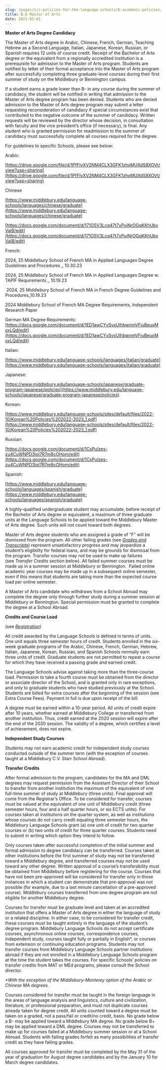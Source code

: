 ```yaml
---
slug: /pages/iii-policies-for-the-language-schools/b-academic-policies/b-6-master-of-arts
title: B.6 Master of Arts
date: 2021-05-01
---
```

**Master of Arts Degree Candidacy**

The Master of Arts degree in Arabic, Chinese, French, German, Teaching Hebrew as a Second Language, Italian, Japanese, Korean, Russian, or Spanish requires 12 units of course credit. Receipt of the Bachelor of Arts degree or the equivalent from a regionally accredited institution is a prerequisite for admission to the Master of Arts program. Students are notified by letter of their formal acceptance into the Master of Arts program after successfully completing three graduate-level courses during their first summer of study on the Middlebury or Bennington campus.

If a student earns a grade lower than B- in any course during the summer of candidacy, the student will be notified in writing that admission to the Master of Arts degree program has been denied. Students who are denied admission to the Master of Arts degree program may submit a letter requesting reconsideration of candidacy if special circumstances exist that contributed to the negative outcome of the summer of candidacy. Written requests will be reviewed by the director whose decision, in consultation with faculty and the vice president’s office (if necessary), is final. Any student who is granted permission for readmission to the summer of candidacy must successfully complete all courses required for the degree.

For guidelines to specific Schools, please see below: 

Arabic: 

[https://drive.google.com/file/d/1PfFIvXV2NM4CLX3GFK1zhxMUXdS8XOVt/view?usp=sharing](https://drive.google.com/file/d/1PfFIvXV2NM4CLX3GFK1zhxMUXdS8XOVt/view?usp=sharing)

Chinese

[https://www.middlebury.edu/language-schools/languages/chinese/graduate](https://www.middlebury.edu/language-schools/languages/chinese/graduate)

[https://docs.google.com/document/d/171O5V3Lcq47t7xPujNrOGqKKhUbvVaiB/edit](https://docs.google.com/document/d/171O5V3Lcq47t7xPujNrOGqKKhUbvVaiB/edit)

French:

2024, 25 Middlebury School of French MA in Applied Languages Degree Guidelines and Procedures \_ 10.30.23

2024, 25 Middlebury School of French MA in Applied Languages Degree w. TAPIF Requirements \_ 10.19.23

 2024, 25 Middlebury School of French MA in French Degree Guidelines and Procedures\_10.19.23

2024 Middlebury School of French MA Degree Requirements, Independent Research Paper

German MA Degree Requirements:  [https://docs.google.com/document/d/1ED1awCYvSvsUIhbwnmVFiuBeuxMoxLQd/edit](https://docs.google.com/document/d/1ED1awCYvSvsUIhbwnmVFiuBeuxMoxLQd/edit)

Italian:

[https://www.middlebury.edu/language-schools/languages/italian/graduate](https://www.middlebury.edu/language-schools/languages/italian/graduate)

Japanese:

[https://www.middlebury.edu/language-schools/japanese/graduate-program-japanese/policies](https://www.middlebury.edu/language-schools/japanese/graduate-program-japanese/policies)

Korean:

[https://www.middlebury.edu/language-schools/sites/default/files/2022-10/Korean%20Policies%202022-2023_1.pdf](https://www.middlebury.edu/language-schools/sites/default/files/2022-10/Korean%20Policies%202022-2023_1.pdf)

Russian:

[https://docs.google.com/document/d/1CsPuIzes-zu4CuWNPD3loI7R7m8cOHom/edit](https://docs.google.com/document/d/1CsPuIzes-zu4CuWNPD3loI7R7m8cOHom/edit)

Spanish:

[https://www.middlebury.edu/language-schools/languages/spanish/graduate](https://www.middlebury.edu/language-schools/languages/spanish/graduate)

A highly-qualified undergraduate student may accumulate, before receipt of the Bachelor of Arts degree or equivalent, a maximum of three graduate units at the Language Schools to be applied toward the Middlebury Master of Arts degree. Such units will not count toward both degrees.

Master of Arts degree students who are assigned a grade of “F” will be dismissed from the program. All other failing grades (see [_Grades and Transcripts_](/pages/iii-policies-for-the-language-schools/b-academic-policies/b-8-student-records)) represent unsatisfactory progress and may jeopardize a student’s eligibility for federal loans, and may be grounds for dismissal from the program. Transfer courses may not be used to make up failures (see _Transfer Credits_ section below). All failed summer courses must be made up in a summer session at Middlebury or Bennington.  Failed online academic year courses may be made up in a subsequent online semester, even if this means that students are taking more than the expected course load per online semester.

A Master of Arts candidate who withdraws from a School Abroad may complete the degree only through further study during a summer session at Middlebury or Bennington. Special permission must be granted to complete the degree at a School Abroad.

**Credits and Course Load**

(see [_Registration_](/pages/iii-policies-for-the-language-schools/b-academic-policies/b-4-registration))

All credit awarded by the Language Schools is defined in terms of units. One unit equals three semester hours of credit. Students enrolled in the six-week graduate programs of the Arabic, Chinese, French, German, Hebrew, Italian, Japanese, Korean, Russian, and Spanish Schools normally earn three units of credit. Graduate students are not permitted to repeat a course for which they have received a passing grade and earned credit.

The Language Schools advise against taking more than the three-course load. Permission to take a fourth course must be obtained from the director or associate director of the School, and is granted only in rare exceptions, and only to graduate students who have studied previously at the School. Students are billed for extra courses after the beginning of the session (see Extra Course Fees). Payment in full is due upon receipt of the bill.

A degree must be earned within a 10-year period. All units of credit expire after 10 years, whether earned at Middlebury College or transferred from another institution. Thus, credit earned at the 2020 session will expire after the end of the 2030 session. The validity of a degree, which certifies a level of achievement, does not expire.

**Independent Study Courses**

Students may not earn academic credit for independent study courses conducted outside of the summer term (with the exception of courses taught at a Middlebury C.V. Starr School Abroad).

**Transfer Credits**

After formal admission to the program, candidates for the MA and DML degrees may request permission from the Assistant Director of their School to transfer from another institution the maximum of the equivalent of one full-time summer of study at Middlebury (three units). Final approval will come from the Registrar’s Office. To be considered for transfer, courses must be valued at the equivalent of one unit of Middlebury credit (three semester hours, four and a half quarter hours, or six ECTS units). For courses taken at institutions on the quarter system, as well as institutions whose courses do not carry credit equaling three semester hours, the Middlebury Language Schools grant (a) one unit of credit for two quarter courses or (b) two units of credit for three quarter courses. Students need to submit in writing which option they intend to follow.

Only courses taken after successful completion of the initial summer and formal admission to degree candidacy can be transferred. Courses taken at other institutions before the first summer of study may not be transferred toward a Middlebury degree, and transferred courses may not be used toward any other degree. Written approval of a course’s transferability must be obtained from Middlebury before registering for the course. Courses that have not been pre-approved will be considered for transfer only in those instances in which a student can demonstrate that pre-approval was not possible (for example, due to a last minute cancellation of a pre-approved course). Middlebury courses transferred from one degree program are not eligible for another Middlebury degree.

Courses for transfer must be graduate level and taken at an accredited institution that offers a Master of Arts degree in either the language of study or a related discipline. In either case, to be considered for transfer credit, these courses must be taught entirely in the language of the student’s degree program. Middlebury Language Schools do not accept certificate courses, asynchronous online courses, correspondence courses, independent study, courses taught fully or partially in English\*, or courses from extension or continuing education programs. Students may not transfer courses from Middlebury Language Schools partner institutions abroad if they are not enrolled in a Middlebury Language Schools program at the time the student takes the courses. For specific Schools’ policies on transfer credits from MAT or MEd programs, please consult the School director.

_\*With the exception of the Middlebury-Monterey option of the Arabic or Chinese MA degrees._

Courses considered for transfer must be taught in the foreign language in the areas of language analysis and linguistics, culture and civilization, literature, or professional preparation, and must not duplicate courses already taken for degree credit. All units counted toward a degree must be taken on a graded, not a pass/fail or credit/no credit, basis. No grade below a B- may be applied toward a Middlebury MA degree. No grade below B+ may be applied toward a DML degree. Courses may not be transferred to make up for courses failed at a Middlebury summer session or at a School Abroad. Students with failing grades forfeit as many possibilities of transfer credit as they have failing grades.

All courses approved for transfer must be completed by the May 31 of the year of graduation for August degree candidates and by the January 10 for March degree candidates.
